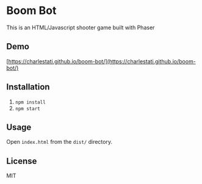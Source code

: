 # Boom Bot

This is an HTML/Javascript shooter game built with Phaser

## Demo

[https://charlestati.github.io/boom-bot/](https://charlestati.github.io/boom-bot/)

## Installation

1. `npm install`
2. `npm start`

## Usage

Open `index.html` from the `dist/` directory.

## License

MIT
